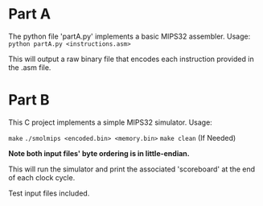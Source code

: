 # Part A

The python file 'partA.py' implements a basic MIPS32 assembler.
Usage: `python partA.py <instructions.asm>` 

This will output a raw binary file that encodes each instruction provided in the .asm file.

# Part B

This C project implements a simple MIPS32 simulator.
Usage:

`make` 
`./smolmips <encoded.bin> <memory.bin>`
`make clean` (If Needed)

**Note both input files' byte ordering is in little-endian.**

This will run the simulator and print the associated 'scoreboard' at the end of each clock cycle.

Test input files included.
